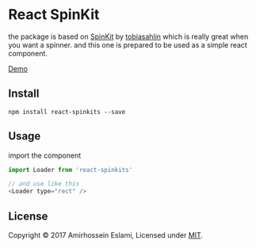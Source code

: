 # React SpinKit

the package is based on [SpinKit](https://github.com/tobiasahlin/SpinKit) by [tobiasahlin](https://github.com/tobiasahlin) which is really great when you want a spinner. and this one is prepared to be used as a simple react component. 

[Demo](https://stackblitz.com/edit/react-czkxb9)

## Install
```npm install react-spinkits --save```

## Usage
import the component
```js
import Loader from 'react-spinkits'

// and use like this
<Loader type="rect" /> 
```

## License
Copyright © 2017 Amirhossein Eslami, Licensed under [MIT](http://dotamir.mit-license.org/).

